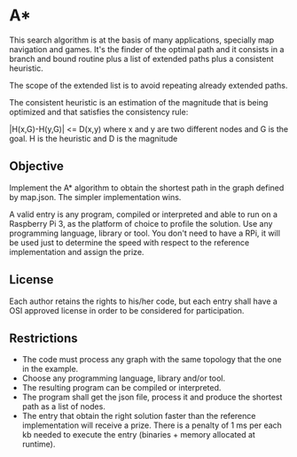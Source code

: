 # A*
This search algorithm is at the basis of many applications, specially map navigation and games. It's the finder of the optimal path and it consists in a branch and bound routine plus a list of extended paths plus a consistent heuristic.

The scope of the extended list is to avoid repeating already extended paths.

The consistent heuristic is an estimation of the magnitude that is being optimized and that satisfies the consistency rule:

|H(x,G)-H(y,G)| <= D(x,y) where x and y are two different nodes and G is the goal. H is the heuristic and D is the magnitude

## Objective
Implement the A* algorithm to obtain the shortest path in the graph defined by map.json. The simpler implementation wins.

A valid entry is any program, compiled or interpreted and able to run on a Raspberry Pi 3, as the platform of choice to profile the solution. Use any programming language, library or tool. You don't need to have a RPi, it will be used just to determine the speed with respect to the reference implementation and assign the prize.

## License
Each author retains the rights to his/her code, but each entry shall have a OSI approved license in order to be considered for participation.

## Restrictions
- The code must process any graph with the same topology that the one in the example.
- Choose any programming language, library and/or tool.
- The resulting program can be compiled or interpreted.
- The program shall get the json file, process it and produce the shortest path as a list of nodes.
- The entry that obtain the right solution faster than the reference implementation will receive a prize. There is a penalty of 1 ms per each kb needed to execute the entry (binaries + memory allocated at runtime).

